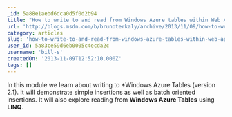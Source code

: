 ```yaml
---
_id: 5a88e1aebd6dca0d5f0d2b94
title: "How to write to and read from Windows Azure tables within Web Applications"
url: 'http://blogs.msdn.com/b/brunoterkaly/archive/2013/11/09/how-to-write-to-and-read-from-windows-azure-tables-within-web-applications.aspx'
category: articles
slug: 'how-to-write-to-and-read-from-windows-azure-tables-within-web-applications'
user_id: 5a83ce59d6eb0005c4ecda2c
username: 'bill-s'
createdOn: '2013-11-09T12:52:10.000Z'
tags: []
---
```


In this module we learn about writing to *Windows Azure Tables (version 2.1). It will demonstrate simple insertions as well as batch oriented insertions. It will also explore reading from <strong>Windows Azure Tables</strong> using <strong>LINQ</strong>.
